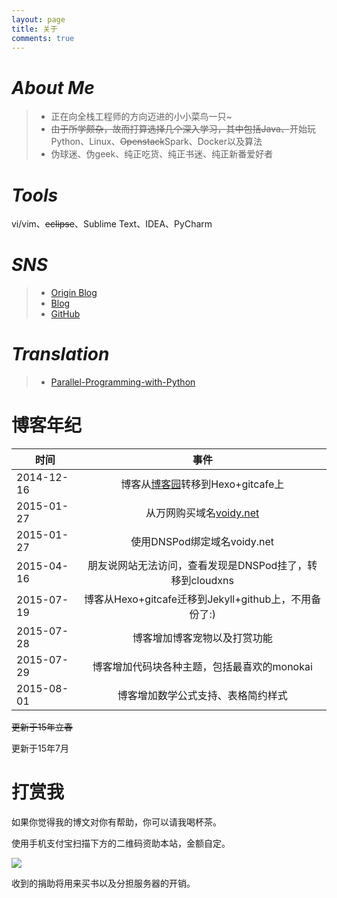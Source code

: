 ```yaml
---
layout: page
title: 关于
comments: true
---
```



# *About Me*	
> * 正在向全栈工程师的方向迈进的小小菜鸟一只~
> * ~~由于所学颇杂，故而打算选择几个深入学习，其中包括Java、~~开始玩Python、Linux、~~Openstack~~Spark、Docker以及算法
> * 伪球迷、伪geek、纯正吃货、纯正书迷、纯正新番爱好者



# *Tools*

vi/vim、<del>eclipse</del>、Sublime Text、IDEA、PyCharm


# *SNS*
> * [Origin Blog][1]
> * [Blog][2]
> * [GitHub][3]

# *Translation*

> * [Parallel-Programming-with-Python][4] 


# 博客年纪


|      时间        |         事件           |
| --------------- |:----------------------:|
| 2014-12-16      | 博客从[博客园][1]转移到Hexo+gitcafe上 |
| 2015-01-27      | 从万网购买域名[voidy.net][2]      |
| 2015-01-27      | 使用DNSPod绑定域名voidy.net      |
| 2015-04-16      | 朋友说网站无法访问，查看发现是DNSPod挂了，转移到cloudxns |
| 2015-07-19 | 博客从Hexo+gitcafe迁移到Jekyll+github上，不用备份了:)|
| 2015-07-28 | 博客增加博客宠物以及打赏功能 |
| 2015-07-29 | 博客增加代码块各种主题，包括最喜欢的monokai |
| 2015-08-01 | 博客增加数学公式支持、表格简约样式 |


 <del>更新于15年立春</del>
 
 更新于15年7月

# 打赏我

如果你觉得我的博文对你有帮助，你可以请我喝杯茶。

使用手机支付宝扫描下方的二维码资助本站，金额自定。

![][5]

收到的捐助将用来买书以及分担服务器的开销。


[1]: http://www.cnblogs.com/voidy
[2]: http://voidy.net
[3]: https://github.com/Voidly
[4]: https://github.com/Voidly/Parallel-Programming-with-Python
[5]: https://github.com/Voidly/Img/blob/master/blog/pay_small.png?raw=true